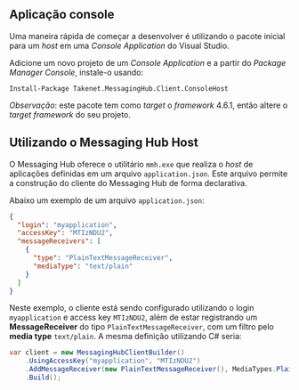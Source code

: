 ## Aplicação console

Uma maneira rápida de começar a desenvolver é utilizando o pacote inicial para um *host* em uma *Console Application* do Visual Studio.

Adicione um novo projeto de um *Console Application* e a partir do *Package Manager Console*, instale-o usando:

    Install-Package Takenet.MessagingHub.Client.ConsoleHost

*Observação*: este pacote tem como *target* o *framework* 4.6.1, então altere o *target framework* do seu projeto.


## Utilizando o Messaging Hub Host

O Messaging Hub oferece o utilitário `mmh.exe` que realiza o *host* de aplicações definidas em um arquivo `application.json`. Este arquivo permite a construção do cliente do Messaging Hub de forma declarativa.

Abaixo um exemplo de um arquivo `application.json`:

```json
{
  "login": "myapplication",
  "accessKey": "MTIzNDU2",
  "messageReceivers": [
    {
      "type": "PlainTextMessageReceiver",
      "mediaType": "text/plain"
    }
  ]
}
```

Neste exemplo, o cliente está sendo configurado utilizando o login `myapplication` e access key `MTIzNDU2`, além de estar registrando um **MessageReceiver** do tipo `PlainTextMessageReceiver`, com um filtro pelo **media type** `text/plain`. A mesma definição utilizando C# seria:

```csharp
var client = new MessagingHubClientBuilder()
    .UsingAccessKey("myapplication", "MTIzNDU2")
    .AddMessageReceiver(new PlainTextMessageReceiver(), MediaTypes.PlainText)
    .Build();
```

